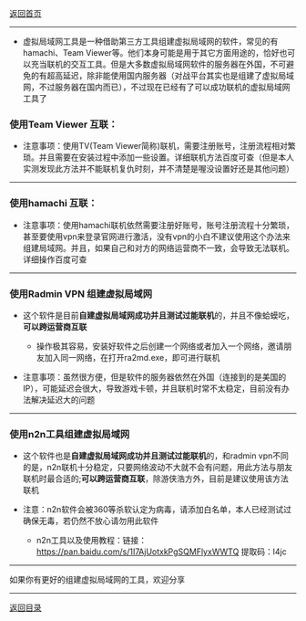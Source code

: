 [返回首页](./Home)

***
* 虚拟局域网工具是一种借助第三方工具组建虚拟局域网的软件，常见的有hamachi、Team Viewer等。他们本身可能是用于其它方面用途的，恰好也可以充当联机的交互工具。但是大多数虚拟局域网软件的服务器在外国，不可避免的有超高延迟，除非能使用国内服务器（对战平台其实也是组建了虚拟局域网，不过服务器在国内而已），不过现在已经有了可以成功联机的虚拟局域网工具了

### 使用Team Viewer 互联：


* 注意事项：使用TV(Team Viewer简称)联机，需要注册账号，注册流程相对繁琐。并且需要在安装过程中添加一些设置。详细联机方法百度可查（但是本人实测发现此方法并不能联机复仇时刻，并不清楚是喔没设置好还是其他问题）


***

### 使用hamachi 互联：


* 注意事项：使用hamachi联机依然需要注册好账号，账号注册流程十分繁琐，甚至要使用vpn来登录官网进行激活，没有vpn的小白不建议使用这个办法来组建局域网。并且，如果自己和对方的网络运营商不一致，会导致无法联机。详细操作百度可查

***
### 使用Radmin VPN 组建虚拟局域网

* 这个软件是目前**自建虚拟局域网成功并且测试过能联机**的，并且不像蛤蟆吃，**可以跨运营商互联**

  *  操作极其容易，安装好软件之后创建一个网络或者加入一个网络，邀请朋友加入同一网络，在打开ra2md.exe，即可进行联机

* 注意事项：虽然很方便，但是软件的服务器依然在外国（连接到的是美国的IP），可能延迟会很大，导致游戏卡顿，并且联机时常不太稳定，目前没有办法解决延迟大的问题

***
### 使用n2n工具组建虚拟局域网

* 这个软件也是**自建虚拟局域网成功并且测试过能联机**的，和radmin vpn不同的是，n2n联机十分稳定，只要网络波动不大就不会有问题，用此方法与朋友联机时最合适的;**可以跨运营商互联**，除游侠浩方外，目前是建议使用该方法联机

* 注意：n2n软件会被360等杀软认定为病毒，请添加白名单，本人已经测试过确保无毒，若仍然不放心请勿用此软件

  * n2n工具以及使用教程：链接：https://pan.baidu.com/s/1I7AjUotxkPgSQMFlyxWWTQ 提取码：l4jc 


***
如果你有更好的组建虚拟局域网的工具，欢迎分享


***
[返回目录](./常见问题指南)